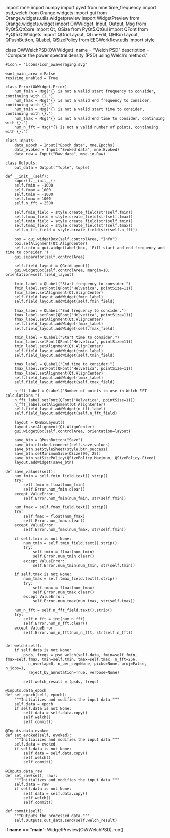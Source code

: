 import mne
import numpy
import pywt
from mne.time_frequency import psd_welch
from Orange.widgets import gui
from Orange.widgets.utils.widgetpreview import WidgetPreview
from Orange.widgets.widget import OWWidget, Input, Output, Msg
from PyQt5.QtCore import Qt, QSize
from PyQt5.QtGui import QFont
from PyQt5.QtWidgets import QGridLayout, QLineEdit, QHBoxLayout, QPushButton, QLabel, QSizePolicy
from EEGWorkflow.utils import style


class OWWelchPSD(OWWidget):
	name = "Welch PSD"
	description = "Compute the power spectral density (PSD) using Welch’s method."

	#icon = "icons/icon_owaveraging.svg"

	want_main_area = False
	resizing_enabled = True

	class Error(OWWidget.Error):
		num_fmin = Msg("{} is not a valid start frequency to consider, continuing with {}.")
		num_fmax = Msg("{} is not a valid end frequency to consider, continuing with {}.")
		num_tmin = Msg("{} is not a valid start time to consider, continuing with {}.")
		num_tmax = Msg("{} is not a valid end time to consider, continuing with {}.")
		num_n_fft = Msg("{} is not a valid number of points, continuing with {}.")

	class Inputs:
		data_epoch = Input("Epoch data", mne.Epochs)
		data_evoked = Input("Evoked data", mne.Evoked)
		data_raw = Input("Raw data", mne.io.Raw)

	class Outputs:
		out_data = Output("Tuple", tuple)

	def __init__(self):
		super().__init__()
		self.fmin = -1000
		self.fmax = 1000
		self.tmin = -1000
		self.tmax = 1000
		self.n_fft = 2500

		self.fmin_field = style.create_field(str(self.fmin))
		self.fmax_field = style.create_field(str(self.fmax))
		self.tmin_field = style.create_field(str(self.tmin))
		self.tmax_field = style.create_field(str(self.tmax))
		self.n_fft_field = style.create_field(str(self.n_fft))

		box = gui.widgetBox(self.controlArea, "Info")
		box.setAlignment(Qt.AlignCenter)
		self.info = gui.widgetLabel(box, 'Fill start and end frequency and time to consider.')
		gui.separator(self.controlArea)

		self.field_layout = QGridLayout()
		gui.widgetBox(self.controlArea, margin=10, orientation=self.field_layout)

		fmin_label = QLabel("Start frequency to consider.")
		fmin_label.setFont(QFont("Helvetica", pointSize=11))
		fmin_label.setAlignment(Qt.AlignCenter)
		self.field_layout.addWidget(fmin_label)
		self.field_layout.addWidget(self.fmin_field)

		fmax_label = QLabel("End frequency to consider.")
		fmax_label.setFont(QFont("Helvetica", pointSize=11))
		fmax_label.setAlignment(Qt.AlignCenter)
		self.field_layout.addWidget(fmax_label)
		self.field_layout.addWidget(self.fmax_field)

		tmin_label = QLabel("Start time to consider.")
		tmin_label.setFont(QFont("Helvetica", pointSize=11))
		tmin_label.setAlignment(Qt.AlignCenter)
		self.field_layout.addWidget(tmin_label)
		self.field_layout.addWidget(self.tmin_field)

		tmax_label = QLabel("End time to consider.")
		tmax_label.setFont(QFont("Helvetica", pointSize=11))
		tmax_label.setAlignment(Qt.AlignCenter)
		self.field_layout.addWidget(tmax_label)
		self.field_layout.addWidget(self.tmax_field)

		n_fft_label = QLabel("Number of points to use in Welch FFT calculations.")
		n_fft_label.setFont(QFont("Helvetica", pointSize=11))
		n_fft_label.setAlignment(Qt.AlignCenter)
		self.field_layout.addWidget(n_fft_label)
		self.field_layout.addWidget(self.n_fft_field)

		layout = QHBoxLayout()
		layout.setAlignment(Qt.AlignCenter)
		gui.widgetBox(self.controlArea, orientation=layout)

		save_btn = QPushButton("Save")
		save_btn.clicked.connect(self.save_values)
		save_btn.setStyleSheet(style.btn_success)
		save_btn.setMinimumSize(QSize(90, 25))
		save_btn.setSizePolicy(QSizePolicy.Maximum, QSizePolicy.Fixed)
		layout.addWidget(save_btn)

	def save_values(self):
		num_fmin = self.fmin_field.text().strip()
		try:
			self.fmin = float(num_fmin)
			self.Error.num_fmin.clear()
		except ValueError:
			self.Error.num_fmin(num_fmin, str(self.fmin))

		num_fmax = self.fmax_field.text().strip()
		try:
			self.fmax = float(num_fmax)
			self.Error.num_fmax.clear()
		except ValueError:
			self.Error.num_fmax(num_fmax, str(self.fmin))
			
		if self.tmin is not None:
			num_tmin = self.tmin_field.text().strip()
			try:
				self.tmin = float(num_tmin)
				self.Error.num_tmin.clear()
			except ValueError:
				self.Error.num_tmin(num_tmin, str(self.tmin))
		
		if self.tmax is not None:
			num_tmax = self.tmax_field.text().strip()
			try:
				self.tmax = float(num_tmax)
				self.Error.num_tmax.clear()
			except ValueError:
				self.Error.num_tmax(num_tmax, str(self.tmax))

		num_n_fft = self.n_fft_field.text().strip()
		try:
			self.n_fft = int(num_n_fft)
			self.Error.num_n_fft.clear()
		except ValueError:
			self.Error.num_n_fft(num_n_fft, str(self.n_fft))
		

	def welch(self):
		if self.data is not None:
			psds, freqs = psd_welch(self.data, fmin=self.fmin, fmax=self.fmax, tmin=self.tmin, tmax=self.tmax, n_fft=256,
              n_overlap=0, n_per_seg=None, picks=None, proj=False, n_jobs=1,
              reject_by_annotation=True, verbose=None)

			self.welch_result = (psds, freqs)

	@Inputs.data_epoch
	def set_epoch(self, epoch):
		"""Initializes and modifies the input data."""
		self.data = epoch
		if self.data is not None:
			self.data = self.data.copy()
			self.welch()
			self.commit()

	@Inputs.data_evoked
	def set_evoked(self, evoked):
		"""Initializes and modifies the input data."""
		self.data = evoked
		if self.data is not None:
			self.data = self.data.copy()
			self.welch()
			self.commit()
	
	@Inputs.data_raw
	def set_raw(self, raw):
		"""Initializes and modifies the input data."""
		self.data = raw
		if self.data is not None:
			self.data = self.data.copy()
			self.welch()
			self.commit()

	def commit(self):
		"""Outputs the processed data."""
		self.Outputs.out_data.send(self.welch_result)


if __name__ == "__main__":
	WidgetPreview(OWWelchPSD).run()
